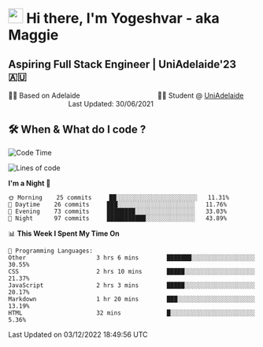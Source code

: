 <h1><img src="https://emojis.slackmojis.com/emojis/images/1531849430/4246/blob-sunglasses.gif?1531849430" width="30"/> Hi there, I'm Yogeshvar - aka Maggie</h1>

## Aspiring Full Stack Engineer | UniAdelaide'23 🇦🇺  
🏂🏻  Based on Adelaide &nbsp;&nbsp;&nbsp;&nbsp;&nbsp;&nbsp;&nbsp;&nbsp;&nbsp;&nbsp;&nbsp;&nbsp;&nbsp;&nbsp;&nbsp;&nbsp;&nbsp;&nbsp;&nbsp;&nbsp;&nbsp;&nbsp;&nbsp;&nbsp;&nbsp;&nbsp;&nbsp;&nbsp;&nbsp;&nbsp;&nbsp;&nbsp;&nbsp;&nbsp;&nbsp;&nbsp;&nbsp;&nbsp;&nbsp;👨‍💻 Student @ [UniAdelaide](https://www.adelaide.edu.au)   &nbsp;&nbsp;&nbsp;&nbsp;&nbsp;&nbsp;&nbsp;&nbsp;&nbsp;&nbsp;&nbsp;&nbsp;&nbsp;&nbsp;&nbsp;&nbsp;&nbsp;&nbsp;&nbsp;&nbsp;&nbsp;&nbsp;&nbsp;&nbsp;&nbsp;&nbsp;&nbsp;&nbsp;&nbsp;&nbsp;&nbsp;Last Updated: 30/06/2021

## 🛠 When & What do I code ?  

<!--START_SECTION:waka-->
![Code Time](http://img.shields.io/badge/Code%20Time-1%2C854%20hrs%2057%20mins-blue)

![Lines of code](https://img.shields.io/badge/From%20Hello%20World%20I%27ve%20Written-2%20Million%20lines%20of%20code-blue)

**I'm a Night 🦉** 

```text
🌞 Morning    25 commits     ██░░░░░░░░░░░░░░░░░░░░░░░   11.31% 
🌆 Daytime    26 commits     ███░░░░░░░░░░░░░░░░░░░░░░   11.76% 
🌃 Evening    73 commits     ████████░░░░░░░░░░░░░░░░░   33.03% 
🌙 Night      97 commits     ███████████░░░░░░░░░░░░░░   43.89%

```


📊 **This Week I Spent My Time On** 

```text
💬 Programming Languages: 
Other                    3 hrs 6 mins        ███████░░░░░░░░░░░░░░░░░░   30.55% 
CSS                      2 hrs 10 mins       █████░░░░░░░░░░░░░░░░░░░░   21.37% 
JavaScript               2 hrs 3 mins        █████░░░░░░░░░░░░░░░░░░░░   20.17% 
Markdown                 1 hr 20 mins        ███░░░░░░░░░░░░░░░░░░░░░░   13.19% 
HTML                     32 mins             █░░░░░░░░░░░░░░░░░░░░░░░░   5.36%

```


 Last Updated on 03/12/2022 18:49:56 UTC
<!--END_SECTION:waka-->
